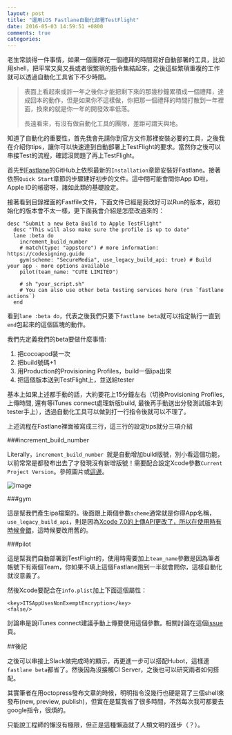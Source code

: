 ```yaml
---
layout: post
title: "運用iOS Fastlane自動化部署TestFlight"
date: 2016-05-03 14:59:51 +0800
comments: true
categories: 
---
```


老生常談得一件事情，如果一個團隊花一個禮拜的時間寫好自動部署的工具，比如用shell，把平常又臭又長或者很繁瑣的指令集結起來，之後這些繁瑣重複的工作就可以透過自動化工具省下不少時間。

>表面上看起來或許一年之後你才能把剩下來的那幾秒鐘累積成一個禮拜，達成回本的動作，但是如果你不這樣做，你把那一個禮拜的時間打散到一年裡面，換來的就是你一年的開發效率低落。
>
>長遠看來，有沒有做自動化工具的團隊，差距可謂天與地。

知道了自動化的重要性，首先我會先請你到官方文件那裡安裝必要的工具，之後我在介紹你tips，讓你可以快速達到自動部署上TestFlight的要求。當然你之後可以串接Test的流程，確認沒問題了再上TestFlight。

首先到[Fastlane](https://github.com/fastlane/fastlane)的GitHub上依照最新的`Installation`章節安裝好Fastlane。接著依照`Quick Start`章節的步驟建好初步的文件。這中間可能會問你App ID啦，Apple ID的帳密呀，諸如此類的基礎設定。

接著看到目錄裡面的Fastfile文件，下面文件已經是我改好可以Run的版本，跟初始化的版本會不太一樣，更下面我會介紹是怎麼改過來的：

```
desc "Submit a new Beta Build to Apple TestFlight"
  desc "This will also make sure the profile is up to date"
  lane :beta do
    increment_build_number
    # match(type: "appstore") # more information: https://codesigning.guide
    gym(scheme: "SecureMedia", use_legacy_build_api: true) # Build your app - more options available
    pilot(team_name: "CUTE LIMITED")

    # sh "your_script.sh"
    # You can also use other beta testing services here (run `fastlane actions`)
  end
```

看到`lane :beta do`，代表之後我們只要下`fastlane beta`就可以指定執行一直到`end`包起來的這個區塊的動作。

我們先定義我們的beta要做什麼事情:  
1. 把cocoapod裝一次  
2. 把build號碼+1  
3. 用Production的Provisioning Profiles，build一個ipa出來  
4. 把這個版本送到TestFlight上，並送給tester  

基本上如果上述都手動的話，大約要花上15分鐘左右（切換Provisioning Profiles, 上傳時間, 還有等iTunes connect處理新版build, 最後再手動送出分發測試版本到tester手上），透過自動化工具可以做到打一行指令後就可以不理了。

上述流程在Fastlane裡面被寫成三行，這三行的設定tips就分三項介紹   

###increment_build_number

Literally，`increment_build_number `就是自動增加build版號，別小看這個功能，以前常常是都發布出去了才發現沒有新增版號！需要配合設定Xcode參數`Current Project Version`。參照圖片或[這邊](http://www.markschabacker.com/blog/2013/01/04/agvtool_with_new_projects/)。

![image](http://mrshih.github.io/images/ios-fastlane-1.png)

###gym

這是幫我們產生ipa檔案的。後面跟上兩個參數`scheme`通常就是你得App名稱，`use_legacy_build_api`，則是因為[Xcode 7.0的上傳API更改了，所以在使用時有時候會錯](https://github.com/fastlane/gym/issues/104)，這時候要改用舊的。  

###pilot

這是幫我們自動部署到TestFlight的，使用時需要加上`team_name`參數是因為筆者帳號下有兩個Team，你如果不填上這個Fastlane跑到一半就會問你，這樣自動化就沒意義了。

然後Xcode要配合在`info.plist`加上下面這個屬性：

```
<key>ITSAppUsesNonExemptEncryption</key>
<false/>
```
討論串是說iTunes connect建議手動上傳要使用這個參數。相關討論在這個[issue](https://github.com/fastlane/pilot/issues/156)頁。

##後記

之後可以串接上Slack做完成時的顯示，再更進一步可以搭配Hubot，這樣連`fastlane beta`都省了。然後因為沒接觸CI Server，之後也可以研究兩者如何搭配。

其實筆者在用octopress發布文章的時候，明明指令沒幾行也硬是寫了三個shell來發布(new, preview, publish)，但實在是幫我省了很多時間，不然每次我可都要去google指令，很煩的。

只能說工程師的懶沒有極限，但正是這種懶造就了人類文明的進步（？）。